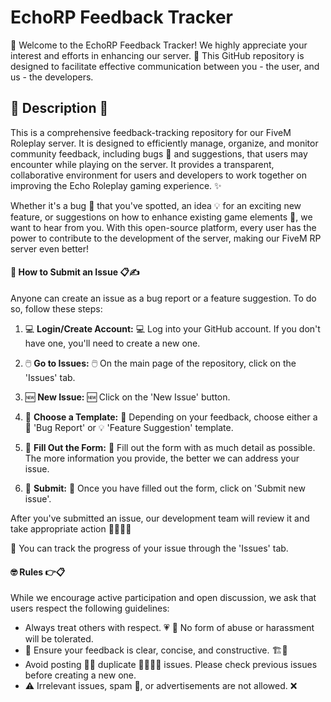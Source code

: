 # EchoRP Feedback Tracker

👋 Welcome to the EchoRP Feedback Tracker! We highly appreciate your interest and efforts in enhancing our server. 💞 This GitHub repository is designed to facilitate effective communication between you - the user, and us - the developers.

## 📖 Description 📖

This is a comprehensive feedback-tracking repository for our FiveM Roleplay server. It is designed to efficiently manage, organize, and monitor community feedback, including bugs 🐛 and suggestions, that users may encounter while playing on the server. It provides a transparent, collaborative environment for users and developers to work together on improving the Echo Roleplay gaming experience. ✨

Whether it's a bug 🐛 that you've spotted, an idea 💡 for an exciting new feature, or suggestions on how to enhance existing game elements 💭, we want to hear from you. With this open-source platform, every user has the power to contribute to the development of the server, making our FiveM RP server even better!

#### 📌 How to Submit an Issue 📋✍️

Anyone can create an issue as a bug report or a feature suggestion. To do so, follow these steps:

1. 💻 **Login/Create Account:** 💻
Log into your GitHub account. If you don't have one, you'll need to create a new one.

2. 🖱️ **Go to Issues:** 🖱️
On the main page of the repository, click on the 'Issues' tab.

3. 🆕 **New Issue:** 🆕
Click on the 'New Issue' button.

4. 📖 **Choose a Template:** 📖
Depending on your feedback, choose either a 🐛 'Bug Report' or 💡 'Feature Suggestion' template.

5. 📝 **Fill Out the Form:** 📝
Fill out the form with as much detail as possible. The more information you provide, the better we can address your issue.

6. 📩 **Submit:** 📩
Once you have filled out the form, click on 'Submit new issue'. 

After you've submitted an issue, our development team will review it and take appropriate action 👩‍💻👨‍💻

📍 You can track the progress of your issue through the 'Issues' tab. 

#### 🤓 Rules 👉📋

While we encourage active participation and open discussion, we ask that users respect the following guidelines:

- Always treat others with respect. 💗 🤝 No form of abuse or harassment will be tolerated. 
- 🚧 Ensure your feedback is clear, concise, and constructive. 🏗️👷‍
- Avoid posting 👯‍♀️ duplicate 👯‍♀️👯‍♀️ issues. Please check previous issues before creating a new one.
- ⚠️ Irrelevant issues, spam 🤥, or advertisements are not allowed. ❌
